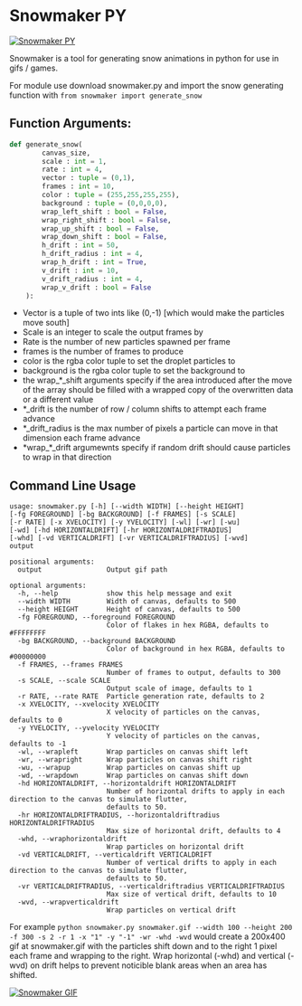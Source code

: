 # Snowmaker PY
[![Snowmaker PY](https://github.com/LyfeOnEdge/snowmaker/blob/master/docu/console.png?raw=true)]()

Snowmaker is a tool for generating snow animations in python for use in gifs / games.

For module use download snowmaker.py and import the snow generating function with `from snowmaker import generate_snow`

## Function Arguments:
```py
def generate_snow(
		canvas_size,
		scale : int = 1,
		rate : int = 4,
		vector : tuple = (0,1),
		frames : int = 10,
		color : tuple = (255,255,255,255),
		background : tuple = (0,0,0,0),
		wrap_left_shift : bool = False,
		wrap_right_shift : bool = False,
		wrap_up_shift : bool = False,
		wrap_down_shift : bool = False,
		h_drift : int = 50,
		h_drift_radius : int = 4,
		wrap_h_drift : int = True,
		v_drift : int = 10,
		v_drift_radius : int = 4,
		wrap_v_drift : bool = False
	):

```

- Vector is a tuple of two ints like (0,-1) [which would make the particles move south]
- Scale is an integer to scale the output frames by
- Rate is the number of new particles spawned per frame
- frames is the number of frames to produce
- color is the rgba color tuple to set the droplet particles to
- background is the rgba color tuple to set the background to
- the wrap_*_shift arguments specify if the area introduced after the move of the array should be filled with a wrapped copy of the overwritten data or a different value
- \*_drift is the number of row / column shifts to attempt each frame advance
- \*_drift_radius is the max number of pixels a particle can move in that dimension each frame advance
- \*wrap_*_drift argumewnts specify if random drift should cause particles to wrap in that direction



## Command Line Usage

```
usage: snowmaker.py [-h] [--width WIDTH] [--height HEIGHT] 
[-fg FOREGROUND] [-bg BACKGROUND] [-f FRAMES] [-s SCALE]
[-r RATE] [-x XVELOCITY] [-y YVELOCITY] [-wl] [-wr] [-wu] 
[-wd] [-hd HORIZONTALDRIFT] [-hr HORIZONTALDRIFTRADIUS]
[-whd] [-vd VERTICALDRIFT] [-vr VERTICALDRIFTRADIUS] [-wvd]
output

positional arguments:
  output                Output gif path

optional arguments:
  -h, --help            show this help message and exit
  --width WIDTH         Width of canvas, defaults to 500
  --height HEIGHT       Height of canvas, defaults to 500
  -fg FOREGROUND, --foreground FOREGROUND
                        Color of flakes in hex RGBA, defaults to #FFFFFFFF
  -bg BACKGROUND, --background BACKGROUND
                        Color of background in hex RGBA, defaults to #00000000
  -f FRAMES, --frames FRAMES
                        Number of frames to output, defaults to 300
  -s SCALE, --scale SCALE
                        Output scale of image, defaults to 1
  -r RATE, --rate RATE  Particle generation rate, defaults to 2
  -x XVELOCITY, --xvelocity XVELOCITY
                        X velocity of particles on the canvas, defaults to 0
  -y YVELOCITY, --yvelocity YVELOCITY
                        Y velocity of particles on the canvas, defaults to -1
  -wl, --wrapleft       Wrap particles on canvas shift left
  -wr, --wrapright      Wrap particles on canvas shift right
  -wu, --wrapup         Wrap particles on canvas shift up
  -wd, --wrapdown       Wrap particles on canvas shift down
  -hd HORIZONTALDRIFT, --horizontaldrift HORIZONTALDRIFT
                        Number of horizontal drifts to apply in each direction to the canvas to simulate flutter,
                        defaults to 50.
  -hr HORIZONTALDRIFTRADIUS, --horizontaldriftradius HORIZONTALDRIFTRADIUS
                        Max size of horizontal drift, defaults to 4
  -whd, --wraphorizontaldrift
                        Wrap particles on horizontal drift
  -vd VERTICALDRIFT, --verticaldrift VERTICALDRIFT
                        Number of vertical drifts to apply in each direction to the canvas to simulate flutter,
                        defaults to 50.
  -vr VERTICALDRIFTRADIUS, --verticaldriftradius VERTICALDRIFTRADIUS
                        Max size of vertical drift, defaults to 10
  -wvd, --wrapverticaldrift
                        Wrap particles on vertical drift
```

For example `python snowmaker.py snowmaker.gif --width 100 --height 200 -f 300 -s 2 -r 1 -x "1" -y "-1" -wr -whd -wvd` would create a 200x400 gif at snowmaker.gif with the particles shift down and to the right 1 pixel each frame and wrapping to the right. Wrap horizontal (-whd) and vertical (-wvd) on drift helps to prevent noticible blank areas when an area has shifted.

[![Snowmaker GIF](https://github.com/LyfeOnEdge/snowmaker/blob/master/docu/snowmaker.gif?raw=true)]()